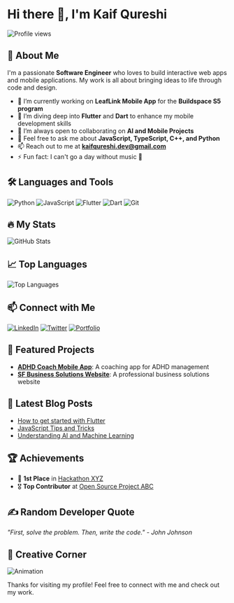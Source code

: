 # Hi there 👋, I'm Kaif Qureshi

![Profile views](https://komarev.com/ghpvc/?username=qureshikaif&color=blueviolet)

## 🚀 About Me
I'm a passionate **Software Engineer** who loves to build interactive web apps and mobile applications. My work is all about bringing ideas to life through code and design.

- 🔭 I’m currently working on **LeafLink Mobile App** for the **Buildspace S5 program**
- 🌱 I’m diving deep into **Flutter** and **Dart** to enhance my mobile development skills
- 👯 I’m always open to collaborating on **AI and Mobile Projects**
- 💬 Feel free to ask me about **JavaScript, TypeScript, C++, and Python**
- 📫 Reach out to me at **kaifqureshi.dev@gmail.com**
- ⚡ Fun fact: I can't go a day without music 🎵

## 🛠️ Languages and Tools
![Python](https://img.shields.io/badge/-Python-000?&logo=Python)
![JavaScript](https://img.shields.io/badge/-JavaScript-000?&logo=JavaScript)
![Flutter](https://img.shields.io/badge/-Flutter-000?&logo=Flutter)
![Dart](https://img.shields.io/badge/-Dart-000?&logo=Dart)
![Git](https://img.shields.io/badge/-Git-000?&logo=Git)

## 🔥 My Stats
![GitHub Stats](https://github-readme-stats.vercel.app/api?username=qureshikaif&show_icons=true&theme=radical)

## 📈 Top Languages
![Top Languages](https://github-readme-stats.vercel.app/api/top-langs/?username=qureshikaif&layout=compact&theme=radical)

## 📫 Connect with Me
[![LinkedIn](https://img.shields.io/badge/-LinkedIn-000?&logo=LinkedIn&color=0A66C2)](https://www.linkedin.com/in/mohammad-kaif-qureshi-77052a1a5/)
[![Twitter](https://img.shields.io/badge/-Twitter-000?&logo=Twitter&color=1DA1F2)](https://twitter.com/janedoe)
[![Portfolio](https://img.shields.io/badge/-Portfolio-000?&logo=Portfolio&color=34D058)](https://kaifqureshi.vercel.app)

## 🌟 Featured Projects
- [**ADHD Coach Mobile App**](https://github.com/janedoe/adhd-coach-native): A coaching app for ADHD management
- [**SF Business Solutions Website**](https://github.com/janedoe/sf-business-ui): A professional business solutions website

## 📜 Latest Blog Posts
<!-- BLOG-POST-LIST:START -->
- [How to get started with Flutter](https://yourblog.com/flutter-getting-started)
- [JavaScript Tips and Tricks](https://yourblog.com/javascript-tips)
- [Understanding AI and Machine Learning](https://yourblog.com/ai-ml-basics)
<!-- BLOG-POST-LIST:END -->

## 🏆 Achievements
- 🥇 **1st Place** in [Hackathon XYZ](https://link-to-hackathon.com)
- 🎖️ **Top Contributor** at [Open Source Project ABC](https://link-to-project.com)

## ✍️ Random Developer Quote
_"First, solve the problem. Then, write the code." - John Johnson_

## 🎨 Creative Corner
![Animation](https://media.giphy.com/media/ZVik7pBtu9dNS/giphy.gif)

Thanks for visiting my profile! Feel free to connect with me and check out my work.
